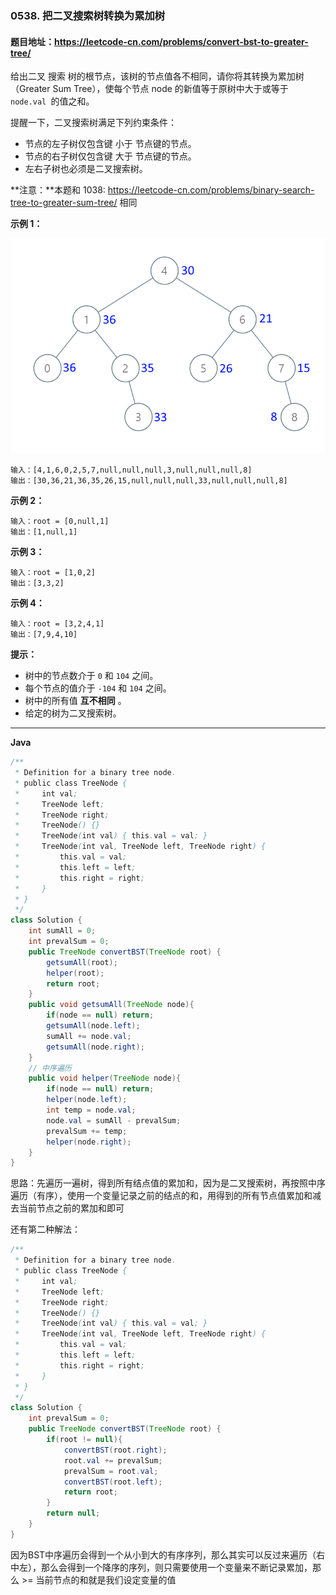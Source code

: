 ### 0538. 把二叉搜索树转换为累加树

#### 题目地址：https://leetcode-cn.com/problems/convert-bst-to-greater-tree/

给出二叉 搜索 树的根节点，该树的节点值各不相同，请你将其转换为累加树（Greater Sum Tree），使每个节点 node 的新值等于原树中大于或等于 `node.val `的值之和。

提醒一下，二叉搜索树满足下列约束条件：

- 节点的左子树仅包含键 小于 节点键的节点。
- 节点的右子树仅包含键 大于 节点键的节点。
- 左右子树也必须是二叉搜索树。

**注意：**本题和 1038: https://leetcode-cn.com/problems/binary-search-tree-to-greater-sum-tree/ 相同

**示例 1：**

<img src="tree.png" alt="img" style="zoom: 80%;" />

```
输入：[4,1,6,0,2,5,7,null,null,null,3,null,null,null,8]
输出：[30,36,21,36,35,26,15,null,null,null,33,null,null,null,8]
```

**示例 2：**

```
输入：root = [0,null,1]
输出：[1,null,1]
```

**示例 3：**

```
输入：root = [1,0,2]
输出：[3,3,2]
```

**示例 4：**

```
输入：root = [3,2,4,1]
输出：[7,9,4,10]
```

**提示：**

- 树中的节点数介于 `0` 和 `104` 之间。
- 每个节点的值介于 `-104` 和 `104` 之间。
- 树中的所有值 **互不相同** 。
- 给定的树为二叉搜索树。

---

**Java**

``` java
/**
 * Definition for a binary tree node.
 * public class TreeNode {
 *     int val;
 *     TreeNode left;
 *     TreeNode right;
 *     TreeNode() {}
 *     TreeNode(int val) { this.val = val; }
 *     TreeNode(int val, TreeNode left, TreeNode right) {
 *         this.val = val;
 *         this.left = left;
 *         this.right = right;
 *     }
 * }
 */
class Solution {
    int sumAll = 0;
    int prevalSum = 0;
    public TreeNode convertBST(TreeNode root) {
        getsumAll(root);
        helper(root);
        return root;
    }
    public void getsumAll(TreeNode node){
        if(node == null) return;
        getsumAll(node.left);
        sumAll += node.val;
        getsumAll(node.right);
    }
    // 中序遍历
    public void helper(TreeNode node){
        if(node == null) return;
        helper(node.left);
        int temp = node.val;
        node.val = sumAll - prevalSum;
        prevalSum += temp;
        helper(node.right);
    }
}
```

思路：先遍历一遍树，得到所有结点值的累加和，因为是二叉搜索树，再按照中序遍历（有序），使用一个变量记录之前的结点的和，用得到的所有节点值累加和减去当前节点之前的累加和即可

还有第二种解法：

``` java
/**
 * Definition for a binary tree node.
 * public class TreeNode {
 *     int val;
 *     TreeNode left;
 *     TreeNode right;
 *     TreeNode() {}
 *     TreeNode(int val) { this.val = val; }
 *     TreeNode(int val, TreeNode left, TreeNode right) {
 *         this.val = val;
 *         this.left = left;
 *         this.right = right;
 *     }
 * }
 */
class Solution {
    int prevalSum = 0;
    public TreeNode convertBST(TreeNode root) {
        if(root != null){
            convertBST(root.right);
            root.val += prevalSum;
            prevalSum = root.val;
            convertBST(root.left);
            return root;
        }
        return null;
    }
}
```

因为BST中序遍历会得到一个从小到大的有序序列，那么其实可以反过来遍历（右中左），那么会得到一个降序的序列，则只需要使用一个变量来不断记录累加，那么 >= 当前节点的和就是我们设定变量的值